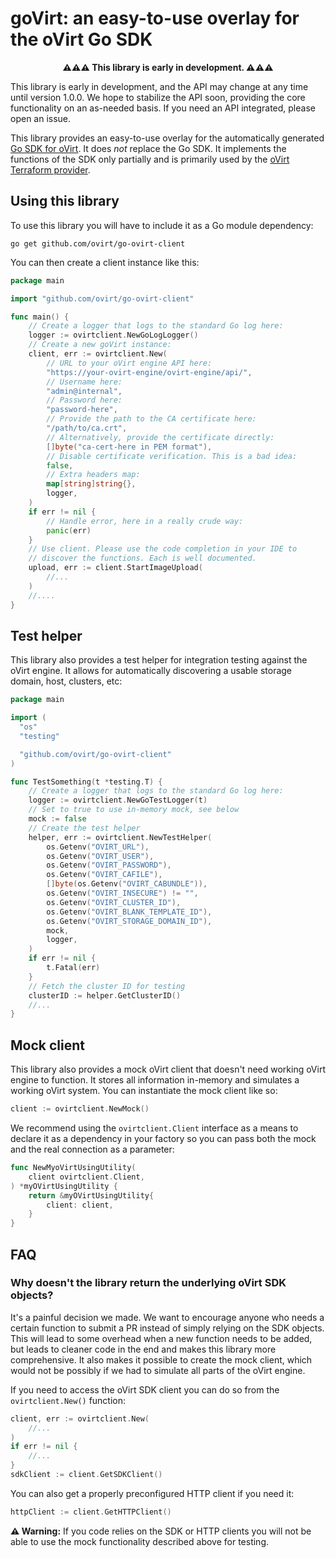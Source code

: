 # goVirt: an easy-to-use overlay for the oVirt Go SDK

<p align="center"><strong>⚠⚠⚠ This library is early in development. ⚠⚠⚠</strong></p>

This library is early in development, and the API may change at any time until version 1.0.0. We hope to stabilize the API soon, providing the core functionality on an as-needed basis. If you need an API integrated, please open an issue. 

This library provides an easy-to-use overlay for the automatically generated [Go SDK for oVirt](https://github.com/ovirt/go-ovirt). It does *not* replace the Go SDK. It implements the functions of the SDK only partially and is primarily used by the [oVirt Terraform provider](https://github.com/ovirt/terraform-provider-ovirt/).

## Using this library

To use this library you will have to include it as a Go module dependency:

```
go get github.com/ovirt/go-ovirt-client
```

You can then create a client instance like this:

```go
package main

import "github.com/ovirt/go-ovirt-client"

func main() {
    // Create a logger that logs to the standard Go log here:
    logger := ovirtclient.NewGoLogLogger()
    // Create a new goVirt instance:
	client, err := ovirtclient.New(
        // URL to your oVirt engine API here:
        "https://your-ovirt-engine/ovirt-engine/api/",
        // Username here:
        "admin@internal",
        // Password here:
        "password-here",
        // Provide the path to the CA certificate here:
        "/path/to/ca.crt",
        // Alternatively, provide the certificate directly:
        []byte("ca-cert-here in PEM format"),
        // Disable certificate verification. This is a bad idea:
        false,
        // Extra headers map:
        map[string]string{},
        logger,
    )
    if err != nil {
        // Handle error, here in a really crude way:
    	panic(err)
    }
    // Use client. Please use the code completion in your IDE to
    // discover the functions. Each is well documented.
    upload, err := client.StartImageUpload(
        //...
    )
    //....
}
```

## Test helper

This library also provides a test helper for integration testing against the oVirt engine. It allows for automatically discovering a usable storage domain, host, clusters, etc:

```go
package main

import (
  "os"
  "testing"

  "github.com/ovirt/go-ovirt-client"
)

func TestSomething(t *testing.T) {
    // Create a logger that logs to the standard Go log here:
    logger := ovirtclient.NewGoTestLogger(t)
    // Set to true to use in-memory mock, see below
    mock := false
    // Create the test helper
    helper, err := ovirtclient.NewTestHelper(
        os.Getenv("OVIRT_URL"),
        os.Getenv("OVIRT_USER"),
        os.Getenv("OVIRT_PASSWORD"),
        os.Getenv("OVIRT_CAFILE"),
        []byte(os.Getenv("OVIRT_CABUNDLE")),
        os.Getenv("OVIRT_INSECURE") != "",
        os.Getenv("OVIRT_CLUSTER_ID"),
        os.Getenv("OVIRT_BLANK_TEMPLATE_ID"),
        os.Getenv("OVIRT_STORAGE_DOMAIN_ID"),
        mock,
        logger,
    )
    if err != nil {
        t.Fatal(err)
    }
    // Fetch the cluster ID for testing
    clusterID := helper.GetClusterID()
    //...
}
```

## Mock client

This library also provides a mock oVirt client that doesn't need working oVirt engine to function. It stores all information in-memory and simulates a working oVirt system. You can instantiate the mock client like so:

```go
client := ovirtclient.NewMock()
```

We recommend using the `ovirtclient.Client` interface as a means to declare it as a dependency in your factory so you can pass both the mock and the real connection as a parameter:

```go
func NewMyoVirtUsingUtility(
    client ovirtclient.Client,
) *myOVirtUsingUtility {
    return &myOVirtUsingUtility{
        client: client,
    }
}
``` 

## FAQ

### Why doesn't the library return the underlying oVirt SDK objects?

It's a painful decision we made. We want to encourage anyone who needs a certain function to submit a PR instead of simply relying on the SDK objects. This will lead to some overhead when a new function needs to be added, but leads to cleaner code in the end and makes this library more comprehensive. It also makes it possible to create the mock client, which would not be possibly if we had to simulate all parts of the oVirt engine.

If you need to access the oVirt SDK client you can do so from the `ovirtclient.New()` function:

```go
client, err := ovirtclient.New(
    //...
)
if err != nil {
    //...
}
sdkClient := client.GetSDKClient()
```

You can also get a properly preconfigured HTTP client if you need it:

```go
httpClient := client.GetHTTPClient()
```

**⚠ Warning:** If you code relies on the SDK or HTTP clients you will not be able to use the mock functionality described above for testing.